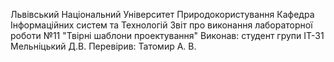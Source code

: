 Львівський Національний Університет Природокористування
Кафедра Інформаційних систем та Технологій
Звіт про виконання лабораторної роботи №11
"Твірні шаблони проектування"
Виконав: студент групи ІТ-31 Мельніцький Д.В.
Перевірив: Татомир А. В.
